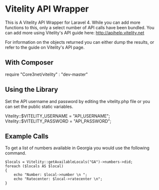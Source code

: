 Vitelity API Wrapper
====================

This is A Vitelity API Wrapper for Laravel 4. While you can add more functions
to this, only a select number of API calls have been bundled. You can add more
using Vitelity's API guide here: http://apihelp.vitelity.net

For information on the objects returned you can either dump the results, or 
refer to the guide on Vitelity's API page.

## With Composer
require  "Core3net/vitelity" : "dev-master"

## Using the Library

Set the API username and password by editing the vitelity.php file or you can set 
the public static variables.

Vitelity::$VITELITY_USERNAME = "API_USERNAME";
Vitelity::$VITELITY_PASSWORD = "API_PASSWORD";

## Example Calls
To get a list of numbers available in Georgia you would use the following command.

	$locals = Vitelity::getAvailableLocals("GA")->numbers->did;
	foreach ($locals AS $local)
	{
		echo "Number: $local->number \n ";
		echo "Ratecenter: $local->ratecenter \n";
	}




